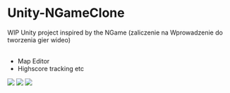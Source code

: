 # Unity-NGameClone
WIP Unity project inspired by the NGame (zaliczenie na Wprowadzenie do tworzenia gier wideo)
<br><br>
- Map Editor<br>
- Highscore tracking etc<br>
<img src="https://i.imgur.com/bwmJIqG.gif">
<img src="https://i.imgur.com/6zpiMoZ.gif"> <img src="https://i.imgur.com/PAm05Qa.gif">
